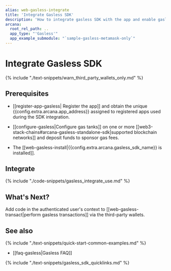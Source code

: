 ```yaml
---
alias: web-gasless-integrate
title: 'Integrate Gasless SDK'
description: 'How to integrate gasless SDK with the app and enable gasless transactions for third-party wallets.'
arcana:
  root_rel_path: ..
  app_type: "'Gasless'"
  app_example_submodule: "`sample-gasless-metamask-only`"
---
```


# Integrate Gasless SDK

{% include "./text-snippets/warn_third_party_wallets_only.md" %}

## Prerequisites

* [[register-app-gasless| Register the app]] and obtain the unique {{config.extra.arcana.app_address}} assigned to registered apps used during the SDK integration.

* [[configure-gasless|Configure gas tanks]] on one or more [[web3-stack-chains#arcana-gasless-standalone-sdk|supported blockchain networks]] and deposit funds to sponsor gas fees.

* The [[web-gasless-install|{{config.extra.arcana.gasless_sdk_name}} is installed]].

## Integrate

{% include "./code-snippets/gasless_integrate_use.md" %}

## What's Next?

Add code in the authenticated user's context to [[web-gasless-transact|perform gasless transactions]] via the third-party wallets. 

## See also

{% include "./text-snippets/quick-start-common-examples.md" %}

* [[faq-gasless|Gasless FAQ]]

{% include "./text-snippets/gasless_sdk_quicklinks.md" %}